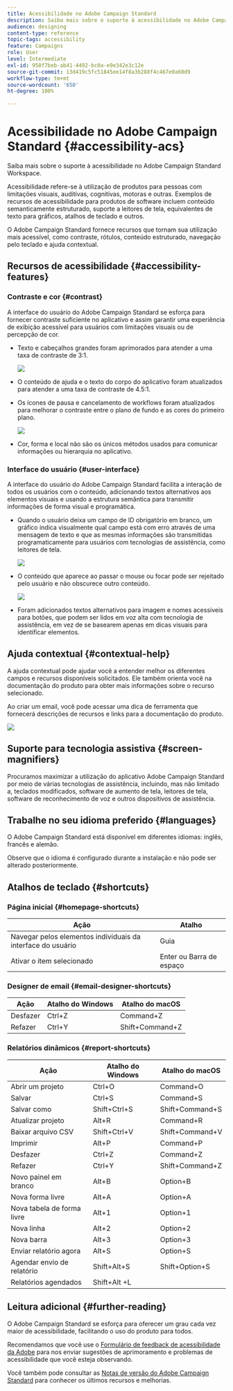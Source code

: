 ```yaml
---
title: Acessibilidade no Adobe Campaign Standard
description: Saiba mais sobre o suporte à acessibilidade no Adobe Campaign Standard Workspace.
audience: designing
content-type: reference
topic-tags: accessibility
feature: Campaigns
role: User
level: Intermediate
exl-id: 958f7beb-ab41-4492-bc0a-e9e342e3c12e
source-git-commit: 13d419c5fc51845ee14f8a3b288f4c467e0a60d9
workflow-type: tm+mt
source-wordcount: '650'
ht-degree: 100%

---
```


# Acessibilidade no Adobe Campaign Standard {#accessibility-acs}

Saiba mais sobre o suporte à acessibilidade no Adobe Campaign Standard Workspace.

Acessibilidade refere-se à utilização de produtos para pessoas com limitações visuais, auditivas, cognitivas, motoras e outras. Exemplos de recursos de acessibilidade para produtos de software incluem conteúdo semanticamente estruturado, suporte a leitores de tela, equivalentes de texto para gráficos, atalhos de teclado e outros.

O Adobe Campaign Standard fornece recursos que tornam sua utilização mais acessível, como contraste, rótulos, conteúdo estruturado, navegação pelo teclado e ajuda contextual.

## Recursos de acessibilidade {#accessibility-features}

### Contraste e cor {#contrast}

A interface do usuário do Adobe Campaign Standard se esforça para fornecer contraste suficiente no aplicativo e assim garantir uma experiência de exibição acessível para usuários com limitações visuais ou de percepção de cor.

* Texto e cabeçalhos grandes foram aprimorados para atender a uma taxa de contraste de 3:1.

   ![](assets/accessibility_2.png)

* O conteúdo de ajuda e o texto do corpo do aplicativo foram atualizados para atender a uma taxa de contraste de 4.5:1.

* Os ícones de pausa e cancelamento de workflows foram atualizados para melhorar o contraste entre o plano de fundo e as cores do primeiro plano.

   ![](assets/accessibility_1.png)

* Cor, forma e local não são os únicos métodos usados para comunicar informações ou hierarquia no aplicativo.

### Interface do usuário {#user-interface}

A interface do usuário do Adobe Campaign Standard facilita a interação de todos os usuários com o conteúdo, adicionando textos alternativos aos elementos visuais e usando a estrutura semântica para transmitir informações de forma visual e programática.

* Quando o usuário deixa um campo de ID obrigatório em branco, um gráfico indica visualmente qual campo está com erro através de uma mensagem de texto e que as mesmas informações são transmitidas programaticamente para usuários com tecnologias de assistência, como leitores de tela.

   ![](assets/accessibility_3.png)

* O conteúdo que aparece ao passar o mouse ou focar pode ser rejeitado pelo usuário e não obscurece outro conteúdo.

   ![](assets/accessibility_4.png)

* Foram adicionados textos alternativos para imagem e nomes acessíveis para botões, que podem ser lidos em voz alta com tecnologia de assistência, em vez de se basearem apenas em dicas visuais para identificar elementos.

<!--
### Create responsive resize for multiple devices {#resize-devices}

When designing for multiple devices and platforms, it's important to create a seamless experience for screen sizes across mobile and desktop resolutions.

Adobe Campaign Standard allows you to design and test emails and push notifications on different devices such as: iPhone, Android devices, iPad, Android tablet and desktop.

![](assets/accessibility_6.png)
-->

## Ajuda contextual {#contextual-help}

A ajuda contextual pode ajudar você a entender melhor os diferentes campos e recursos disponíveis solicitados. Ele também orienta você na documentação do produto para obter mais informações sobre o recurso selecionado.

Ao criar um email, você pode acessar uma dica de ferramenta que fornecerá descrições de recursos e links para a documentação do produto.

![](assets/accessibility_7.png)

## Suporte para tecnologia assistiva {#screen-magnifiers}

Procuramos maximizar a utilização do aplicativo Adobe Campaign Standard por meio de várias tecnologias de assistência, incluindo, mas não limitado a, teclados modificados, software de aumento de tela, leitores de tela, software de reconhecimento de voz e outros dispositivos de assistência.

## Trabalhe no seu idioma preferido {#languages}

O Adobe Campaign Standard está disponível em diferentes idiomas: inglês, francês e alemão.

Observe que o idioma é configurado durante a instalação e não pode ser alterado posteriormente.

## Atalhos de teclado {#shortcuts}

### Página inicial {#homepage-shortcuts}

| Ação | Atalho |
| --- | --- |
| Navegar pelos elementos individuais da interface do usuário | Guia |
| Ativar o item selecionado | Enter ou Barra de espaço |

### Designer de email {#email-designer-shortcuts}

| Ação | Atalho do Windows | Atalho do macOS |
| --- | --- | --- |
| Desfazer | Ctrl+Z | Command+Z |
| Refazer | Ctrl+Y | Shift+Command+Z |

### Relatórios dinâmicos {#report-shortcuts}

| Ação | Atalho do Windows | Atalho do macOS |
| --- | --- | --- |
| Abrir um projeto | Ctrl+O | Command+O |
| Salvar | Ctrl+S | Command+S |
| Salvar como | Shift+Ctrl+S | Shift+Command+S |
| Atualizar projeto | Alt+R | Command+R |
| Baixar arquivo CSV | Shift+Ctrl+V | Shift+Command+V |
| Imprimir | Alt+P | Command+P |
| Desfazer | Ctrl+Z | Command+Z |
| Refazer | Ctrl+Y | Shift+Command+Z |
| Novo painel em branco | Alt+B | Option+B |
| Nova forma livre | Alt+A | Option+A |
| Nova tabela de forma livre | Alt+1 | Option+1 |
| Nova linha | Alt+2 | Option+2 |
| Nova barra | Alt+3 | Option+3 |
| Enviar relatório agora | Alt+S | Option+S |
| Agendar envio de relatório | Shift+Alt+S | Shift+Option+S |
| Relatórios agendados | Shift+Alt +L | <!-- Should be 'Shift + Option + L ' but does not work on Mac --> |

## Leitura adicional {#further-reading}

O Adobe Campaign Standard se esforça para oferecer um grau cada vez maior de acessibilidade, facilitando o uso do produto para todos.

Recomendamos que você use o [Formulário de feedback de acessibilidade da Adobe](https://www.adobe.com/accessibility/feedback.html) para nos enviar sugestões de aprimoramento e problemas de acessibilidade que você esteja observando.

Você também pode consultar as [Notas de versão do Adobe Campaign Standard](https://experienceleague.adobe.com/docs/campaign-standard/using/release-notes/release-notes.html?lang=pt-BR#release-notes) para conhecer os últimos recursos e melhorias.
